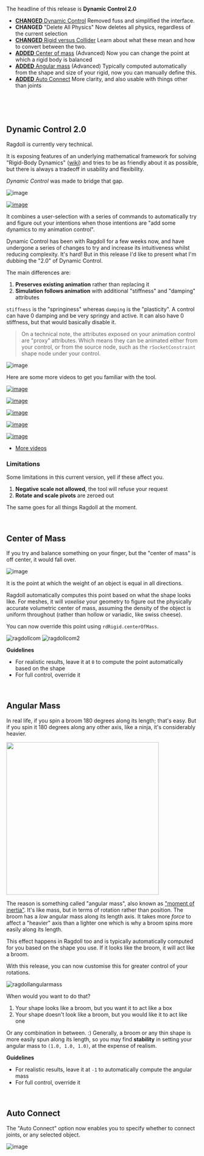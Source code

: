 The headline of this release is **Dynamic Control 2.0**

- [**CHANGED** Dynamic Control](#dynamic-control-20) Removed fuss and simplified the interface.
- **CHANGED** "Delete All Physics" Now deletes all physics, regardless of the current selection
- [**CHANGED** Rigid versus Collider](#rigid-versus-collider) Learn about what these mean and how to convert between the two.
- [**ADDED** Center of mass](#center-of-mass) (Advanced) Now you can change the point at which a rigid body is balanced
- [**ADDED** Angular mass](#angular-mass) (Advanced) Typically computed automatically from the shape and size of your rigid, now you can manually define this.
- [**ADDED** Auto Connect](#auto-connect) More clarity, and also usable with things other than joints

<br>
<br>
<br>

## Dynamic Control 2.0

Ragdoll is currently very technical.

It is exposing features of an underlying mathematical framework for solving "Rigid-Body Dynamics" ([wiki](https://en.wikipedia.org/wiki/Rigid_body_dynamics)) and tries to be as friendly about it as possible, but there is always a tradeoff in usability and flexibility.

*Dynamic Control* was made to bridge that gap.

![image](https://user-images.githubusercontent.com/2152766/99970437-bc729380-2d93-11eb-9ed1-16522ce176a9.png)

[![image](https://user-images.githubusercontent.com/2152766/99910313-22541200-2ce5-11eb-98f6-dd4128e5b943.png)](https://www.youtube.com/watch?v=Zhe9pAaAd7s&list=PLL4XIS5Woc6nVsTdsvs0XLmiKmXVCdwXy&index=6)

It combines a user-selection with a series of commands to automatically try and figure out your intentions when those intentions are "add some dynamics to my animation control".

Dynamic Control has been with Ragdoll for a few weeks now, and have undergone a series of changes to try and increase its intuitiveness whilst reducing complexity. It's hard! But in this release I'd like to present what I'm dubbing the "2.0" of Dynamic Control.

The main differences are:

1. **Preserves existing animation** rather than replacing it
2. **Simulation follows animation** with additional "stiffness" and "damping" attributes

`stiffness` is the "springiness" whereas `damping` is the "plasticity". A control can have 0 damping and be very springy and active. It can also have 0 stiffness, but that would basically disable it.

> On a technical note, the attributes exposed on your animation control are "proxy" attributes. Which means they can be animated either from your control, or from the source node, such as the `rSocketConstraint` shape node under your control.

![image](https://user-images.githubusercontent.com/2152766/99971397-0314bd80-2d95-11eb-92e6-6c6260b7797d.png)

Here are some more videos to get you familiar with the tool.

[![image](https://user-images.githubusercontent.com/2152766/99910356-66dfad80-2ce5-11eb-9b2a-ce817aa66ce4.png)](https://www.youtube.com/watch?v=xzC3N1zxM6U&list=PLL4XIS5Woc6nVsTdsvs0XLmiKmXVCdwXy&index=10)

[![image](https://user-images.githubusercontent.com/2152766/99968562-2e95a900-2d91-11eb-914f-5a4f66fb457c.png)](https://www.youtube.com/watch?v=-y_CftzmDPk&list=PLL4XIS5Woc6nVsTdsvs0XLmiKmXVCdwXy&index=11)

[![image](https://user-images.githubusercontent.com/2152766/99968598-39e8d480-2d91-11eb-9b1c-eb13ed21cdc9.png)](https://www.youtube.com/watch?v=NSShJ9sm4Eo&list=PLL4XIS5Woc6nVsTdsvs0XLmiKmXVCdwXy&index=12)

[![image](https://user-images.githubusercontent.com/2152766/99968617-42d9a600-2d91-11eb-9c83-1bb3db094efe.png)](https://www.youtube.com/watch?v=ZR1NKv7ZRCg&list=PLL4XIS5Woc6nVsTdsvs0XLmiKmXVCdwXy&index=13)

[![image](https://user-images.githubusercontent.com/2152766/99988204-3f521900-2da9-11eb-8561-30effff68045.png)](https://www.youtube.com/watch?v=oqNweG5LYaI&list=PLL4XIS5Woc6nVsTdsvs0XLmiKmXVCdwXy&index=14)

- [More videos](/howto)

### Limitations

Some limitations in this current version, yell if these affect you.

1. **Negative scale not allowed**, the tool will refuse your request
2. **Rotate and scale pivots** are zeroed out

The same goes for all things Ragdoll at the moment.

<br>

## Center of Mass

If you try and balance something on your finger, but the "center of mass" is off center, it would fall over.

![image](https://user-images.githubusercontent.com/2152766/99946359-25471500-2d6e-11eb-8c29-5d39e69f05ee.png)

It is the point at which the weight of an object is equal in all directions.

Ragdoll automatically computes this point based on what the shape looks like. For meshes, it will *voxelise* your geometry to figure out the physically accurate volumetric center of mass, assuming the density of the object is uniform throughout (rather than hollow or variadic, like swiss cheese).

You can now override this point using `rdRigid.centerOfMass`.

![ragdollcom](https://user-images.githubusercontent.com/2152766/99946517-64756600-2d6e-11eb-8446-469ea68073b4.gif)
![ragdollcom2](https://user-images.githubusercontent.com/2152766/99946522-663f2980-2d6e-11eb-9a5e-9aa9bf7c301a.gif)

**Guidelines**

- For realistic results, leave it at `0` to compute the point automatically based on the shape
- For full control, override it

<br>

## Angular Mass

In real life, if you spin a broom 180 degrees along its length; that's easy. But if you spin it 180 degrees along any other axis, like a ninja, it's considerably heavier.

<img width=400 src=https://user-images.githubusercontent.com/2152766/99944546-f67b6f80-2d6a-11eb-93b1-47a49deba0d5.png>

The reason is something called "angular mass", also known as ["moment of inertia"](https://en.wikipedia.org/wiki/Moment_of_inertia). It's like mass, but in terms of rotation rather than position. The broom has a *low* angular mass along its length axis. It takes more *force* to affect a "heavier" axis than a lighter one which is why a broom spins more easily along its length.

This effect happens in Ragdoll too and is typically automatically computed for you based on the shape you use. If it looks like the broom, it will act like a broom.

With this release, you can now customise this for greater control of your rotations.

![ragdollangularmass](https://user-images.githubusercontent.com/2152766/99944815-6db10380-2d6b-11eb-9def-dba375a7e743.gif)

When would you want to do that?

1. Your shape looks like a broom, but you want it to act like a box
2. Your shape doesn't look like a broom, but you would like it to act like one

Or any combination in between. :) Generally, a broom or any thin shape is more easily spun along its length, so you may find **stability** in setting your angular mass to `(1.0, 1.0, 1.0)`, at the expense of realism.

**Guidelines**

- For realistic results, leave it at `-1` to automatically compute the angular mass
- For full control, override it

<br>

## Auto Connect

The "Auto Connect" option now enables you to specify whether to connect joints, or any selected object.

![image](https://user-images.githubusercontent.com/2152766/99982055-095d6680-2da2-11eb-95ea-8fb8b0ec4dea.png)
